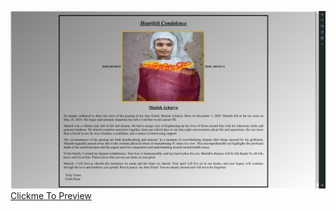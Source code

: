 ![Preview Image](index.png)
<br>
[Clickme To Preview](https://htmlpreview.github.io/?https://github.com/grishrana/web_dev_learn/blob/master/heartfelt%20condolence/index.html)